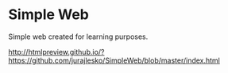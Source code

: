 # Simple Web

Simple web created for learning purposes.

http://htmlpreview.github.io/?https://github.com/jurajlesko/SimpleWeb/blob/master/index.html